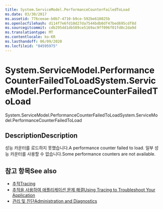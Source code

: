 ```yaml
---
title: System.ServiceModel.PerformanceCounterFailedToLoad
ms.date: 03/30/2017
ms.assetid: 776ceeae-b0b7-4710-b9ce-592be610025b
ms.openlocfilehash: d114f7e6fd10d27da7544bdb0df47bed695cdf8d
ms.sourcegitcommit: cdb295dd1db589ce5169ac9ff096f01fd0c2da9d
ms.translationtype: MT
ms.contentlocale: ko-KR
ms.lasthandoff: 06/09/2020
ms.locfileid: "84595975"
---
```

# <a name="systemservicemodelperformancecounterfailedtoload"></a><span data-ttu-id="407cc-102">System.ServiceModel.PerformanceCounterFailedToLoad</span><span class="sxs-lookup"><span data-stu-id="407cc-102">System.ServiceModel.PerformanceCounterFailedToLoad</span></span>
<span data-ttu-id="407cc-103">System.ServiceModel.PerformanceCounterFailedToLoad</span><span class="sxs-lookup"><span data-stu-id="407cc-103">System.ServiceModel.PerformanceCounterFailedToLoad</span></span>  
  
## <a name="description"></a><span data-ttu-id="407cc-104">Description</span><span class="sxs-lookup"><span data-stu-id="407cc-104">Description</span></span>  
 <span data-ttu-id="407cc-105">성능 카운터를 로드하지 못했습니다.</span><span class="sxs-lookup"><span data-stu-id="407cc-105">A performance counter failed to load.</span></span> <span data-ttu-id="407cc-106">일부 성능 카운터를 사용할 수 없습니다.</span><span class="sxs-lookup"><span data-stu-id="407cc-106">Some performance counters are not available.</span></span>  
  
## <a name="see-also"></a><span data-ttu-id="407cc-107">참고 항목</span><span class="sxs-lookup"><span data-stu-id="407cc-107">See also</span></span>

- [<span data-ttu-id="407cc-108">추적</span><span class="sxs-lookup"><span data-stu-id="407cc-108">Tracing</span></span>](index.md)
- [<span data-ttu-id="407cc-109">추적을 사용하여 애플리케이션 문제 해결</span><span class="sxs-lookup"><span data-stu-id="407cc-109">Using Tracing to Troubleshoot Your Application</span></span>](using-tracing-to-troubleshoot-your-application.md)
- [<span data-ttu-id="407cc-110">관리 및 진단</span><span class="sxs-lookup"><span data-stu-id="407cc-110">Administration and Diagnostics</span></span>](../index.md)

